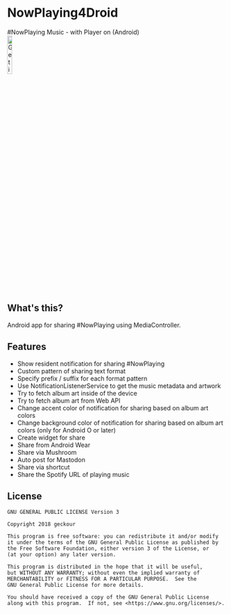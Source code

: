 # NowPlaying4Droid
#NowPlaying Music - with Player on (Android)  
<a href='https://play.google.com/store/apps/details?id=com.geckour.nowplaying4gpm&pcampaignid=MKT-Other-global-all-co-prtnr-py-PartBadge-Mar2515-1'><img alt='Get it on Google Play' src='https://play.google.com/intl/en_us/badges/images/generic/en_badge_web_generic.png' width='15%'/></a>

## What's this?
Android app for sharing #NowPlaying using MediaController.  

## Features
- Show resident notification for sharing #NowPlaying
- Custom pattern of sharing text format
- Specify prefix / suffix for each format pattern
- Use NotificationListenerService to get the music metadata and artwork
- Try to fetch album art inside of the device
- Try to fetch album art from Web API
- Change accent color of notification for sharing based on album art colors
- Change background color of notification for sharing based on album art colors (only for Android O or later)
- Create widget for share
- Share from Android Wear
- Share via Mushroom
- Auto post for Mastodon
- Share via shortcut
- Share the Spotify URL of playing music

## License
    GNU GENERAL PUBLIC LICENSE Version 3

    Copyright 2018 geckour

    This program is free software: you can redistribute it and/or modify
    it under the terms of the GNU General Public License as published by
    the Free Software Foundation, either version 3 of the License, or
    (at your option) any later version.

    This program is distributed in the hope that it will be useful,
    but WITHOUT ANY WARRANTY; without even the implied warranty of
    MERCHANTABILITY or FITNESS FOR A PARTICULAR PURPOSE.  See the
    GNU General Public License for more details.

    You should have received a copy of the GNU General Public License
    along with this program.  If not, see <https://www.gnu.org/licenses/>.
